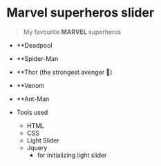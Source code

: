 # Marvel superheros slider
> My favourite **MARVEL** superheros 
  * **Deadpool
  * **Spider-Man
  * **Thor (the strongest avenger 🤣)
  * **Venom
  * **Ant-Man

* Tools used
  * HTML
  * CSS
  * Light Slider
  * Jquery 
    * for initializing light slider
